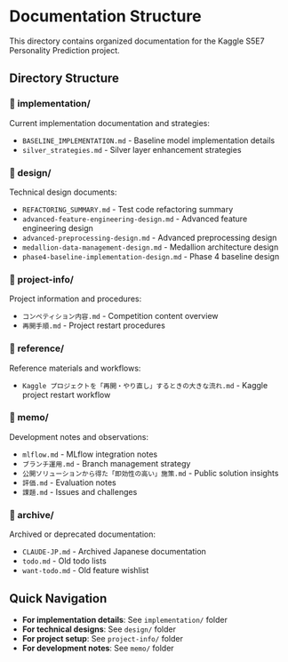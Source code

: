# Documentation Structure

This directory contains organized documentation for the Kaggle S5E7 Personality Prediction project.

## Directory Structure

### 📁 implementation/
Current implementation documentation and strategies:
- `BASELINE_IMPLEMENTATION.md` - Baseline model implementation details
- `silver_strategies.md` - Silver layer enhancement strategies

### 📁 design/
Technical design documents:
- `REFACTORING_SUMMARY.md` - Test code refactoring summary
- `advanced-feature-engineering-design.md` - Advanced feature engineering design
- `advanced-preprocessing-design.md` - Advanced preprocessing design
- `medallion-data-management-design.md` - Medallion architecture design
- `phase4-baseline-implementation-design.md` - Phase 4 baseline design

### 📁 project-info/
Project information and procedures:
- `コンペティション内容.md` - Competition content overview
- `再開手順.md` - Project restart procedures

### 📁 reference/
Reference materials and workflows:
- `Kaggle プロジェクトを「再開・やり直し」するときの大きな流れ.md` - Kaggle project restart workflow

### 📁 memo/
Development notes and observations:
- `mlflow.md` - MLflow integration notes
- `ブランチ運用.md` - Branch management strategy
- `公開ソリューションから得た「即効性の高い」施策.md` - Public solution insights
- `評価.md` - Evaluation notes
- `課題.md` - Issues and challenges

### 📁 archive/
Archived or deprecated documentation:
- `CLAUDE-JP.md` - Archived Japanese documentation
- `todo.md` - Old todo lists
- `want-todo.md` - Old feature wishlist

## Quick Navigation

- **For implementation details**: See `implementation/` folder
- **For technical designs**: See `design/` folder  
- **For project setup**: See `project-info/` folder
- **For development notes**: See `memo/` folder